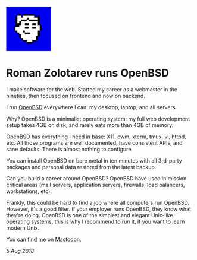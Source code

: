 <p><a href="/" alt="avatar" title="home page"><img src="romanzolotarev.png"
	class="w3"></a></p>

# Roman Zolotarev runs OpenBSD

I make software for the web. Started my career as a webmaster in the nineties,
then focused on frontend and now on backend.

I run [OpenBSD](https://www.openbsd.org/) everywhere I can: my desktop, laptop,
and all servers.

Why? OpenBSD is a minimalist operating system: my full web development setup
takes 4GB on disk, and rarely eats more than 4GB of memory.

OpenBSD has everything I need in base: X11, cwm, xterm, tmux, vi, httpd, etc.
All those programs are well documented, have consistent APIs, and sane defaults.
There is almost nothing to configure.

You can install OpenBSD on bare metal in ten minutes with all 3rd-party packages
and personal data restored from the latest backup.

Can you build a career around OpenBSD? OpenBSD have used in mission critical
areas (mail servers, application servers, firewalls, load balancers,
workstations, etc).

Frankly, this could be hard to find a job where all computers run OpenBSD.
However, it's a good filter. If your employer runs OpenBSD, they know what
they're doing. OpenBSD is one of the simplest and elegant Unix-like operating
systems, this is why I recommend to run it, if you want to learn modern Unix.

You can find me on [Mastodon](https://mas.to/@romanzolotarev).

_5 Aug 2018_
